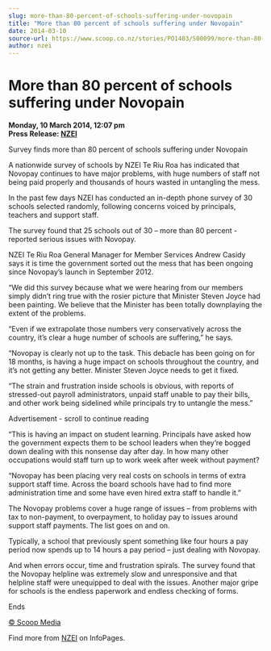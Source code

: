 ```yaml
---
slug: more-than-80-percent-of-schools-suffering-under-novopain
title: "More than 80 percent of schools suffering under Novopain"
date: 2014-03-10
source-url: https://www.scoop.co.nz/stories/PO1403/S00099/more-than-80-percent-of-schools-suffering-under-novopain.htm
author: nzei
---
```

More than 80 percent of schools suffering under Novopain
========================================================

**Monday, 10 March 2014, 12:07 pm**  
**Press Release: [NZEI](https://info.scoop.co.nz/NZEI)**

Survey finds more than 80 percent of schools suffering under Novopain

A nationwide survey of schools by NZEI Te Riu Roa has indicated that Novopay continues to have major problems, with huge numbers of staff not being paid properly and thousands of hours wasted in untangling the mess.

In the past few days NZEI has conducted an in-depth phone survey of 30 schools selected randomly, following concerns voiced by principals, teachers and support staff.

The survey found that 25 schools out of 30 – more than 80 percent - reported serious issues with Novopay.

NZEI Te Riu Roa General Manager for Member Services Andrew Casidy says it is time the government sorted out the mess that has been ongoing since Novopay’s launch in September 2012.

“We did this survey because what we were hearing from our members simply didn’t ring true with the rosier picture that Minister Steven Joyce had been painting. We believe that the Minister has been totally downplaying the extent of the problems.

“Even if we extrapolate those numbers very conservatively across the country, it’s clear a huge number of schools are suffering,” he says.

“Novopay is clearly not up to the task. This debacle has been going on for 18 months, is having a huge impact on schools throughout the country, and it’s not getting any better. Minister Steven Joyce needs to get it fixed.

“The strain and frustration inside schools is obvious, with reports of stressed-out payroll administrators, unpaid staff unable to pay their bills, and other work being sidelined while principals try to untangle the mess.”

Advertisement - scroll to continue reading





“This is having an impact on student learning. Principals have asked how the government expects them to be school leaders when they’re bogged down dealing with this nonsense day after day. In how many other occupations would staff turn up to work week after week without payment?

“Novopay has been placing very real costs on schools in terms of extra support staff time. Across the board schools have had to find more administration time and some have even hired extra staff to handle it.”

The Novopay problems cover a huge range of issues – from problems with tax to non-payment, to overpayment, to holiday pay to issues around support staff payments. The list goes on and on.

Typically, a school that previously spent something like four hours a pay period now spends up to 14 hours a pay period – just dealing with Novopay.

And when errors occur, time and frustration spirals. The survey found that the Novopay helpline was extremely slow and unresponsive and that helpline staff were unequipped to deal with the issues. Another major gripe for schools is the endless paperwork and endless checking of forms.

Ends

[© Scoop Media](http://www.scoop.co.nz/about/terms.html)

Find more from [NZEI](https://info.scoop.co.nz/NZEI) on InfoPages.